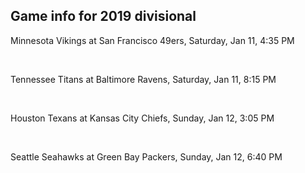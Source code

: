 ## Game info for 2019 divisional
Minnesota Vikings at San Francisco 49ers, Saturday, Jan 11, 4:35 PM


<br/>

Tennessee Titans at Baltimore Ravens, Saturday, Jan 11, 8:15 PM


<br/>

Houston Texans at Kansas City Chiefs, Sunday, Jan 12, 3:05 PM


<br/>

Seattle Seahawks at Green Bay Packers, Sunday, Jan 12, 6:40 PM

